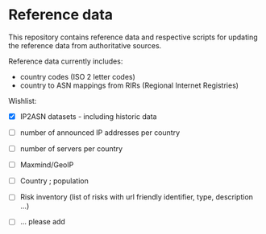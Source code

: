 # Reference data 


This repository contains reference data and respective scripts for updating the reference data from authoritative sources.

Reference data currently includes:
  * country codes (ISO 2 letter codes)
  * country to ASN mappings from RIRs (Regional Internet Registries)


Wishlist:
  - [x] IP2ASN datasets - including historic data
  - [ ] number of announced IP addresses per country
  - [ ] number of servers per country
  - [ ] Maxmind/GeoIP
  - [ ] Country ; population
  - [ ] Risk inventory (list of risks with url friendly identifier, type, description ...)
  - [ ] ... please add

